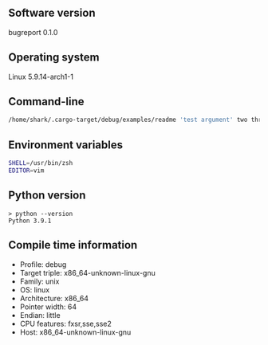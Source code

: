 ## Software version

bugreport 0.1.0

## Operating system

Linux 5.9.14-arch1-1

## Command-line

```bash
/home/shark/.cargo-target/debug/examples/readme 'test argument' two three
```

## Environment variables

```bash
SHELL=/usr/bin/zsh
EDITOR=vim
```

## Python version

```
> python --version
Python 3.9.1
```

## Compile time information

- Profile: debug
- Target triple: x86_64-unknown-linux-gnu
- Family: unix
- OS: linux
- Architecture: x86_64
- Pointer width: 64
- Endian: little
- CPU features: fxsr,sse,sse2
- Host: x86_64-unknown-linux-gnu
